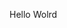 Hello Wolrd




























































































































































































































































































































































































































































































































































































































































































































































































































































































































































































































































































































































































































































































































































































































































































































































































































































































































































































































































































































































































































































































































































































































































































































































































































































































































































































































































































































































































































































































































































































































































































































































































































































































































































